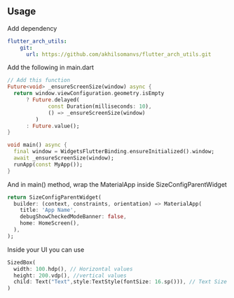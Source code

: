 <!-- 
This README describes the package. If you publish this package to pub.dev,
this README's contents appear on the landing page for your package.

For information about how to write a good package README, see the guide for
[writing package pages](https://dart.dev/guides/libraries/writing-package-pages). 

For general information about developing packages, see the Dart guide for
[creating packages](https://dart.dev/guides/libraries/create-library-packages)
and the Flutter guide for
[developing packages and plugins](https://flutter.dev/developing-packages). 
-->

## Usage

Add dependency

```yaml
flutter_arch_utils:
    git:
      url: https://github.com/akhilsomanvs/flutter_arch_utils.git
```
Add the following in main.dart

```dart
// Add this function
Future<void> _ensureScreenSize(window) async {
  return window.viewConfiguration.geometry.isEmpty
      ? Future.delayed(
             const Duration(milliseconds: 10),
             () => _ensureScreenSize(window)
         )
      : Future.value();
}

void main() async {
  final window = WidgetsFlutterBinding.ensureInitialized().window;
  await _ensureScreenSize(window);
  runApp(const MyApp());
}
```

And in main() method, wrap the MaterialApp inside SizeConfigParentWidget 

```dart
return SizeConfigParentWidget(
  builder: (context, constraints, orientation) => MaterialApp(
    title: 'App Name',
    debugShowCheckedModeBanner: false,
    home: HomeScreen(),
  ),
);
```

Inside your UI you can use

```dart
SizedBox(
  width: 100.hdp(), // Horizontal values
  height: 200.vdp(), //vertical values
  child: Text("Text",style:TextStyle(fontSize: 16.sp())), // Text Size
)
```
